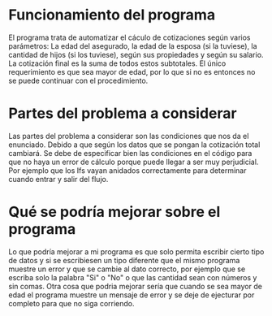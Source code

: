 # **Funcionamiento del programa**
El programa trata de automatizar el cáculo de cotizaciones  según varios parámetros: La edad del asegurado, la edad de la esposa 
(si la tuviese), la cantidad de hijos (si los tuviese), según sus propiedades y según su salario. La cotización final es la suma 
de todos estos subtotales. El único requerimiento es que sea  mayor de edad, por lo que si no es entonces no se puede continuar 
con el procedimiento. 

# **Partes del problema a considerar**
Las partes del problema a considerar son las condiciones que nos da el enunciado. Debido a que según los datos que se pongan la 
cotización total cambiará. Se debe de especificar bien las condiciones en el código para que no haya un error de cálculo porque 
puede llegar a ser muy perjudicial. Por ejemplo que los Ifs vayan anidados correctamente para determinar cuando entrar y salir del flujo.

# **Qué se podría mejorar sobre el programa**
Lo que podría mejorar a mi programa es que solo permita escribir cierto tipo de datos y si se escribiesen un tipo diferente que el
mismo programa muestre un error y que se cambie al dato correcto, por ejemplo que se escriba solo la palabra "Si" o "No" o que las 
cantidad sean con números y sin comas. 
Otra cosa que podria mejorar sería que cuando se sea mayor de edad el programa muestre un mensaje de error y se deje de ejecturar por 
completo para que no siga corriendo. 
